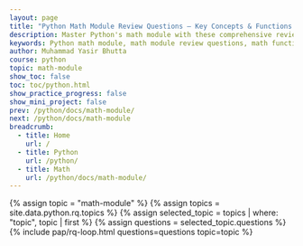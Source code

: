```yaml
---
layout: page
title: "Python Math Module Review Questions – Key Concepts & Functions Explained"
description: Master Python's math module with these comprehensive review questions covering constants, rounding, trigonometric functions, logarithms, and numerical checks like isfinite(), isinf(), and more. Ideal for coding exams and interviews.
keywords: Python math module, math module review questions, math functions in Python, Python math constants, Python rounding functions, Python trigonometry, Python logarithmic functions, math.sqrt(), math.pow(), math.isinf(), math.isfinite(), Python exam questions, Python interview prep
author: Muhammad Yasir Bhutta
course: python
topic: math-module
show_toc: false
toc: toc/python.html
show_practice_progress: false
show_mini_project: false
prev: /python/docs/math-module/
next: /python/docs/math-module
breadcrumb:
  - title: Home
    url: /
  - title: Python
    url: /python/
  - title: Math
    url: /python/docs/math-module/
---
```


{% assign topic = "math-module" %}
{% assign topics = site.data.python.rq.topics %}
{% assign selected_topic = topics | where: "topic", topic | first %}
{% assign questions = selected_topic.questions %}
{% include pap/rq-loop.html questions=questions topic=topic %}

